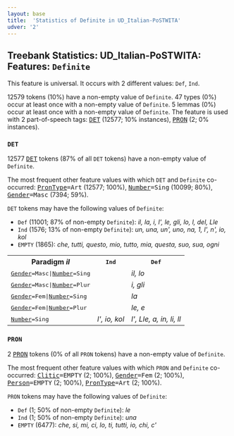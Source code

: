 ```yaml
---
layout: base
title:  'Statistics of Definite in UD_Italian-PoSTWITA'
udver: '2'
---
```


## Treebank Statistics: UD_Italian-PoSTWITA: Features: `Definite`

This feature is universal.
It occurs with 2 different values: `Def`, `Ind`.

12579 tokens (10%) have a non-empty value of `Definite`.
47 types (0%) occur at least once with a non-empty value of `Definite`.
5 lemmas (0%) occur at least once with a non-empty value of `Definite`.
The feature is used with 2 part-of-speech tags: <tt><a href="it_postwita-pos-DET.html">DET</a></tt> (12577; 10% instances), <tt><a href="it_postwita-pos-PRON.html">PRON</a></tt> (2; 0% instances).

### `DET`

12577 <tt><a href="it_postwita-pos-DET.html">DET</a></tt> tokens (87% of all `DET` tokens) have a non-empty value of `Definite`.

The most frequent other feature values with which `DET` and `Definite` co-occurred: <tt><a href="it_postwita-feat-PronType.html">PronType</a></tt><tt>=Art</tt> (12577; 100%), <tt><a href="it_postwita-feat-Number.html">Number</a></tt><tt>=Sing</tt> (10099; 80%), <tt><a href="it_postwita-feat-Gender.html">Gender</a></tt><tt>=Masc</tt> (7394; 59%).

`DET` tokens may have the following values of `Definite`:

* `Def` (11001; 87% of non-empty `Definite`): <em>il, la, i, l', le, gli, lo, l, del, Lle</em>
* `Ind` (1576; 13% of non-empty `Definite`): <em>un, una, un', uno, na, 1, l', n', io, kol</em>
* `EMPTY` (1865): <em>che, tutti, questo, mio, tutto, mia, questa, suo, sua, ogni</em>

<table>
  <tr><th>Paradigm <i>il</i></th><th><tt>Ind</tt></th><th><tt>Def</tt></th></tr>
  <tr><td><tt><tt><a href="it_postwita-feat-Gender.html">Gender</a></tt><tt>=Masc</tt>|<tt><a href="it_postwita-feat-Number.html">Number</a></tt><tt>=Sing</tt></tt></td><td></td><td><em>il, lo</em></td></tr>
  <tr><td><tt><tt><a href="it_postwita-feat-Gender.html">Gender</a></tt><tt>=Masc</tt>|<tt><a href="it_postwita-feat-Number.html">Number</a></tt><tt>=Plur</tt></tt></td><td></td><td><em>i, gli</em></td></tr>
  <tr><td><tt><tt><a href="it_postwita-feat-Gender.html">Gender</a></tt><tt>=Fem</tt>|<tt><a href="it_postwita-feat-Number.html">Number</a></tt><tt>=Sing</tt></tt></td><td></td><td><em>la</em></td></tr>
  <tr><td><tt><tt><a href="it_postwita-feat-Gender.html">Gender</a></tt><tt>=Fem</tt>|<tt><a href="it_postwita-feat-Number.html">Number</a></tt><tt>=Plur</tt></tt></td><td></td><td><em>le, e</em></td></tr>
  <tr><td><tt><tt><a href="it_postwita-feat-Number.html">Number</a></tt><tt>=Sing</tt></tt></td><td><em>l', io, kol</em></td><td><em>l', Lle, a, in, li, ll</em></td></tr>
</table>

### `PRON`

2 <tt><a href="it_postwita-pos-PRON.html">PRON</a></tt> tokens (0% of all `PRON` tokens) have a non-empty value of `Definite`.

The most frequent other feature values with which `PRON` and `Definite` co-occurred: <tt><a href="it_postwita-feat-Clitic.html">Clitic</a></tt><tt>=EMPTY</tt> (2; 100%), <tt><a href="it_postwita-feat-Gender.html">Gender</a></tt><tt>=Fem</tt> (2; 100%), <tt><a href="it_postwita-feat-Person.html">Person</a></tt><tt>=EMPTY</tt> (2; 100%), <tt><a href="it_postwita-feat-PronType.html">PronType</a></tt><tt>=Art</tt> (2; 100%).

`PRON` tokens may have the following values of `Definite`:

* `Def` (1; 50% of non-empty `Definite`): <em>le</em>
* `Ind` (1; 50% of non-empty `Definite`): <em>una</em>
* `EMPTY` (6477): <em>che, si, mi, ci, lo, ti, tutti, io, chi, c'</em>


